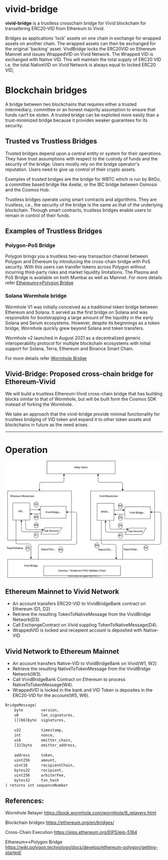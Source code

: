 # vivid-bridge
**vivid-bridge** is a trustless crosschain bridge for Vivid blockchain for transefering ERC20-VID from Ethereum to Vivid.

Bridges as applications 'lock' assets on one chain in exchange for wrapped assets on another chain. The wrapped assets can then be exchanged for the original 'backing' asset. VivdBridge locks the ERC20VID on Ethereum Mainnet and issues WrappedVID on Vivid Network. The Wrapped VID is exchanged with Native VID. This will maintain the total supply of ERC20 VID i.e. the total NativeVID on Vivid Network is always equal to locked ERC20 VID,

# Blockchain bridges

A bridge between two blockchains that requires either a trusted intermediary, committee or an honest majority assumption to ensure that funds can’t be stolen. A trusted bridge can be exploited more easily than a trust-minimized bridge because it provides weaker guarantees for its security.


## Trusted vs Trustless Bridges
Trusted bridges depend upon a central entity or system for their operations. They have trust assumptions with respect to the custody of funds and the security of the bridge. Users mostly rely on the bridge operator's reputation. Users need to give up control of their crypto assets.

Examples of trusted bridges are the bridge for WBTC which is run by BitGo, a committee based bridge like Axelar, or the IBC bridge between Osmosis and the Cosmos Hub.

Trustless bridges operate using smart contracts and algorithms. They are trustless, i.e., the security of the bridge is the same as that of the underlying blockchain. Through smart contracts, trustless bridges enable users to remain in control of their funds.

## Examples of Trustless Bridges
### Polygon-PoS Bridge
Polygon brings you a trustless two-way transaction channel between Polygon and Ethereum by introducing the cross-chain bridge with PoS security. With this users can transfer tokens across Polygon without incurring third-party risks and market liquidity limitations. The Plasma and PoS Bridge is available on both Mumbai as well as Mainnet.
For more details refer [Ethereum↔Polygon Bridge](https://wiki.polygon.technology/docs/develop/ethereum-polygon/getting-started/)

### Solana Wormhole bridge
Wormhole V1  was initially conceived as a traditional token bridge between Ethereum and Solana. It served as the first bridge on Solana and was responsible for bootstrapping a large amount of the liquidity in the early Solana and Serum ecosystems. However, despite its beginnings as a token bridge, Wormhole quickly grew beyond Solana and token transfers.

Wormhole v2 launched in August 2021 as a decentralized generic interoperability protocol for multiple blockchain ecosystems with initial support for Solana, Terra, Ethereum and Binance Smart Chain.

For more details refer [Wormhole Bridge](https://book.wormhole.com/)

## Vivid-Bridge:  Proposed cross-chain bridge for Ethereum-Vivid 
We will build a trustless Ethereum-Vivid cross-chain bridge that has building blocks similar to that of Wormhole, but will be built form the Cosmos SDK instead of forking the Wormhole. 

We take an approach that the vivid-bridge provide minimal functionality for trustless bridging of VID token and expand it to other token assets and blockchains in future as the need arises.

---
# Operation

![Overview of VividBridge](architecture/images/bridge-overview.drawio.svg)
## Ethereum Mainnet to Vivid Network
* An account transfers ERC20-VID to VividBridgeBank contract on Ethereum (D1, D2)
* Retrieve the resulting TokenToNativeMessage from the VividBridge Network(D3)
* Call ExchangeContract on Vivid suppling TokenToNativeMessage(D4).
* WrappedVID is locked and recepient account is deposited with Native-VID

## Vivid Network to Ethereum Mainnet
* An account transfers Native-VID to VividBridgeBank on Vivid(W1, W2)
* Retrieve the resulting NativeToTokenMessage from the VividBridge Network(W3).
* Call VividBridgeBank Contract on Ethereum to process NativeToTokenMessage(W4).
* WrappedVID is locked in the bank and VID Token is deposites in the ERC20-VID for the account(W5, W6).

```
BridgeMessage(
    byte        version,
    u8          len_signatures,
    [][66]byte  signatures,

    u32         timestamp,
    int         nonce,
    u16         emitter_chain, 
    [32]byte    emitter_address,

    address     token,
    uint256     amount,
    uint16      recipientChain,
    bytes32     recipient,
    uint256     arbiterFee,
    bytes32     txn_hash
) returns int sequenceNumber

```
## References:

Wormhole Relayer
https://book.wormhole.com/wormhole/6_relayers.html

Blockchain bridges
https://ethereum.org/en/bridges/

Cross-Chain Execution
https://eips.ethereum.org/EIPS/eip-5164

Ethereum↔Polygon Bridge
https://wiki.polygon.technology/docs/develop/ethereum-polygon/getting-started/

